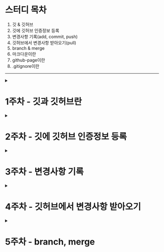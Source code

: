 # 스터디 목차

1. 깃 & 깃허브
1. 깃에 깃허브 인증정보 등록
1. 변경사항 기록(add, commit, push)
1. 깃허브에서 변경사항 받아오기(pull)
1. branch & merge
1. 마크다운이란
1. github-page이란
1. .gitignore이란

---
<details>
<summary><h1>1주차 - 깃과 깃허브란</h1></summary>

### 1.1 Git & Github

> Git - 컴퓨터 **파일**의 변경사항을 추적하고 여러 명의 사용자들 간에 해당 파일들의 작업을 조율하기 위한 **분산 버전 관리 시스템**이다. 소프트웨어 개발에서 소스 코드 관리에 주로 사용된다. 

> Github - 깃허브는 깃 저장소 호스팅을 지원하는 **웹 서비스**이다.

### 1.2 Github를 사용하는 이유

1. 백업 용이성
2. 버전 관리
3. 협업 용이성
4. 오픈 소스 개발과 공유

---

</details>

<details>
<summary><h1>2주차 - 깃에 깃허브 인증정보 등록</h1></summary>

로컬에서 깃을 통해 깃허브에 변경사항을 올리기 위해선 깃에 깃허브 인증정보가 있어야함

### 2.1 용어

* 로컬 저장소(local repository) : 깃으로 관리되는 자신의 컴퓨터에 있는 저장소
* 원격 저장소(remote repository) : 깃허브로 관리되는 인터넷 세상에 있는 저장소

### 2.2 깃허브 인증정보 등록

cmd 또는 터미널을 켜서 다음을 입력(쌍따옴표도 입력해야함)

1. cmd > `git config --global user.name "이름"` : 깃허브 이름 등록
1. cmd > `git config --global user.email "이메일"` : 깃허브 이메일 등록
1. cmd > `git config --global user.password "비밀번호"` : 비밀번호 등록
1. cmd > `git config --list` : 이름,이메일,비밀번호 잘 입력되었는지 확인

---

</details>

<details>
<summary><h1>3주차 - 변경사항 기록</h1></summary>

### 3.1 로컬저장소-원격저장소 연결 

1. 원격저장소 만들기 : 깃허브 사이트 우측 상단 '+' 버튼을 눌러 'New Repository'를 클릭
1. 로컬저장소 만들기 : 작업 공간 안에 cmd(로컬저장소) > `git init`
1. 로컬에 원격저장소 등록 : cmd(로컬저장소) > `git remote add origin 원격저장소주소`

### 3.2 변경 사항 올리기

1. cmd(로컬저장소) > `git add .` : Staging Area에 변경사항을 추가
1. cmd(로컬저장소) > `git commit -m "커밋메시지"` : Staging Area에 있는 변경사항을 로컬저장소에 기록
1. cmd(로컬저장소) > `git push origin master` : 원격저장소에 변경사항을 기록

---

</details>

<details>
<summary><h1>4주차 - 깃허브에서 변경사항 받아오기</h1></summary>

원격저장소에 변경이 생길 경우

### 4.1 변경사항 확인

1. cmd(로컬저장소) > `git fetch origin`

### 4.2 변경사항 가져오기

1. cmd(로컬저장소) > `git pull origin master`

</details>

<details>
<summary><h1>5주차 - branch, merge</h1></summary>

여러 명이 동시에 개발을 진행할 때, 각자 복사본을 생성하여 작업을 진행하고, 작업이 완료되면 원본과 병합한다.

여기서 복사본을 `branch`라고 한다.

### 4.1 branch

1. 브랜치 생성 : cmd(로컬저장소) > `git branch [새로운 브랜치명]`
2. 브랜치 전환 : cmd(로컬저장소) > `git switch [전환할 브랜치명]`
3. 브랜치에서 작업(add, commit)

* 브랜치 목록 확인 : `git branch`

### 4.2 merge

1. 기존 브랜치로 전환 : `git switch master`
2. 브랜치 병합 : `git merge [병합할 브랜치]`

* 브랜치 삭제 : `git branch -d [삭제할 브랜치명]`

### 4.3 merge 이후

* merge 이후에도 브랜치는 사라지지 않음
* 기록용으로 남겨 놓기도 함
* 삭제하지 않으면 동명의 브랜치를 못 만듦
* 오래된 브랜치는 정리하는게 좋음

</details>